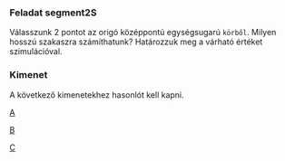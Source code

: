 ### Feladat segment2S
Válasszunk 2 pontot az origó középpontú egységsugarú `körből`. Milyen hosszú szakaszra számíthatunk? 
Határozzuk meg a várható értéket szimulációval.

### Kimenet
A következő kimenetekhez hasonlót kell kapni. 

[A](abra2.png)

[B](abra3.png)

[C](abra4.png)


